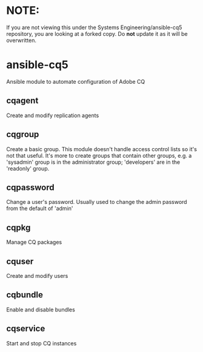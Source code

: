 # NOTE:

If you are not viewing this under the Systems Engineering/ansible-cq5 repository, you are looking at a forked copy. Do **not** update it as it will be overwritten.

# ansible-cq5

Ansible module to automate configuration of Adobe CQ

## cqagent

Create and modify replication agents

## cqgroup

Create a basic group. This module doesn't handle access control lists so it's not that useful. It's more to create groups that contain other groups, e.g. a 'sysadmin' group is in the administrator group; 'developers' are in the 'readonly' group.

## cqpassword

Change a user's password. Usually used to change the admin password from the default of 'admin'

## cqpkg

Manage CQ packages

## cquser

Create and modify users

## cqbundle

Enable and disable bundles

## cqservice

Start and stop CQ instances
